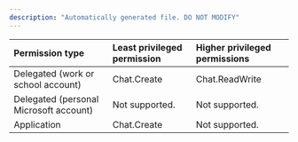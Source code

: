 ```yaml
---
description: "Automatically generated file. DO NOT MODIFY"
---
```


|Permission type|Least privileged permission|Higher privileged permissions|
|:---|:---|:---|
|Delegated (work or school account)|Chat.Create|Chat.ReadWrite|
|Delegated (personal Microsoft account)|Not supported.|Not supported.|
|Application|Chat.Create|Not supported.|

